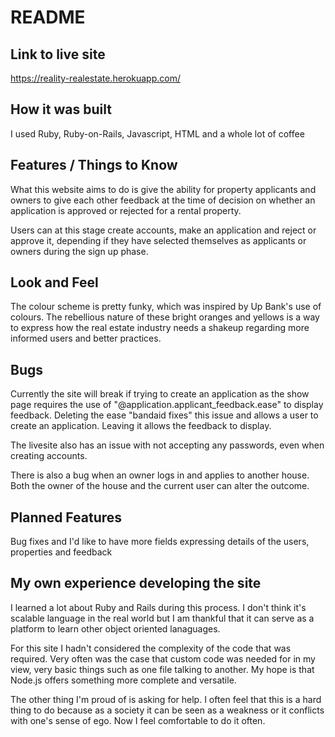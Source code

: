 # README

## Link to live site
https://reality-realestate.herokuapp.com/

## How it was built
I used Ruby, Ruby-on-Rails, Javascript, HTML and a whole lot of coffee

## Features / Things to Know
What this website aims to do is give the ability for property applicants and owners to give each other feedback at the time of decision on whether an application is approved or rejected for a rental property.

Users can at this stage create accounts, make an application and reject or approve it, depending if they have selected themselves as applicants or owners during the sign up phase.

## Look and Feel
The colour scheme is pretty funky, which was inspired by Up Bank's use of colours. The rebellious nature of these bright oranges and yellows is a way to express how the real estate industry needs a shakeup regarding more informed users and better practices.

## Bugs
Currently the site will break if trying to create an application as the show page requires the use of "@application.applicant_feedback.ease" to display feedback. Deleting the ease "bandaid fixes" this issue and allows a user to create an application. Leaving it allows the feedback to display.

The livesite also has an issue with not accepting any passwords, even when creating accounts.

There is also a bug when an owner logs in and applies to another house. Both the owner of the house and the current user can alter the outcome.

## Planned Features
Bug fixes and I'd like to have more fields expressing details of the users, properties and feedback

## My own experience developing the site
I learned a lot about Ruby and Rails during this process. I don't think it's scalable language in the real world but I am thankful that it can serve as a platform to learn other object oriented lanaguages.

For this site I hadn't considered the complexity of the code that was required. Very often was the case that custom code was needed for in my view, very basic things such as one file talking to another. My hope is that Node.js offers something more complete and versatile.

The other thing I'm proud of is asking for help. I often feel that this is a hard thing to do because as a society it can be seen as a weakness or it conflicts with one's sense of ego. Now I feel comfortable to do it often.
